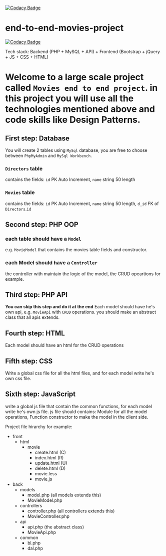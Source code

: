 [![Codacy Badge](https://api.codacy.com/project/badge/Grade/c6eae77cffa746308b8fbf216fafa34f)](https://www.codacy.com/app/kobieshka/end-to-end-movies-project?utm_source=github.com&amp;utm_medium=referral&amp;utm_content=MichalYosef/end-to-end-movies-project&amp;utm_campaign=Badge_Grade)

# end-to-end-movies-project

[![Codacy Badge](https://api.codacy.com/project/badge/Grade/c6eae77cffa746308b8fbf216fafa34f)](https://www.codacy.com/app/kobieshka/end-to-end-movies-project?utm_source=github.com&utm_medium=referral&utm_content=MichalYosef/end-to-end-movies-project&utm_campaign=badger)

Tech stack: Backend (PHP + MySQL + API) + Frontend (Bootstrap + jQuery + JS + CSS + HTML)

# Welcome to a large scale project called `Movies end to end project`. in this project you will use all the technologies mentioned above and code skills like Design Patterns.

## First step: Database
You will create 2 tables using `MySql` database, you are free to choose between `PhpMyAdmin` and `MySql Workbench`.

### `Directors` table
contains the fields: `id` PK Auto Increment, `name` string 50 length

### `Movies` table
contains the fields: `id` PK Auto Increment, `name` string 50 length, `d_id` FK of `Directors`.`id`

## Second step: PHP OOP
### each table should have a `Model`
e.g. `MovieModel` that contains the movies table fields and constructor.
### each  Model should have a `Controller`
the controller with maintain the logic of the model, the CRUD opeartions for example.

## Third step: PHP API
**You can skip this step and do it at the end**
Each model should have he's own api, e.g. `MovieApi` with `CRUD` operations.
you should make an abstract class that all apis extends.

## Fourth step: HTML
Each model should have an html for the CRUD operations

## Fifth step: CSS
Write a global css file for all the html files, and for each model write he's own css file.

## Sixth step: JavaScript
write a global js file that contain the common functions, for each model write he's own js file.
js file should contains: Module for all the model operations, Function constructor to make the model in the client side.



Project file hirarchy for example:
* front
    * html
        * movie
            * create.html (C)
            * index.html  (R)
            * update.html (U)
            * delete.html (D)
            * movie.less
            * movie.js
* back
    * models
        * model.php (all models extends this)
        * MovieModel.php
    * controllers
        * controller.php (all controllers extends this)
        * MovieController.php
    * api
        * api.php (the abstract class)
        * MovieApi.php
    * common
        * bl.php
        * dal.php

